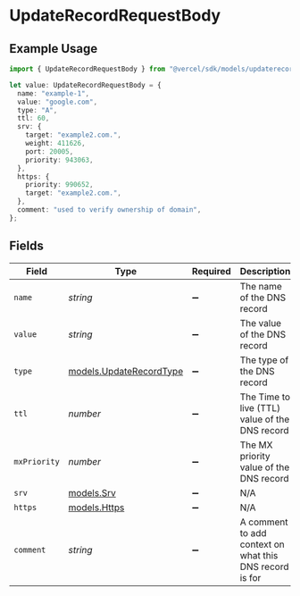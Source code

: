 # UpdateRecordRequestBody

## Example Usage

```typescript
import { UpdateRecordRequestBody } from "@vercel/sdk/models/updaterecordop.js";

let value: UpdateRecordRequestBody = {
  name: "example-1",
  value: "google.com",
  type: "A",
  ttl: 60,
  srv: {
    target: "example2.com.",
    weight: 411626,
    port: 20005,
    priority: 943063,
  },
  https: {
    priority: 990652,
    target: "example2.com.",
  },
  comment: "used to verify ownership of domain",
};
```

## Fields

| Field                                                    | Type                                                     | Required                                                 | Description                                              | Example                                                  |
| -------------------------------------------------------- | -------------------------------------------------------- | -------------------------------------------------------- | -------------------------------------------------------- | -------------------------------------------------------- |
| `name`                                                   | *string*                                                 | :heavy_minus_sign:                                       | The name of the DNS record                               | example-1                                                |
| `value`                                                  | *string*                                                 | :heavy_minus_sign:                                       | The value of the DNS record                              | google.com                                               |
| `type`                                                   | [models.UpdateRecordType](../models/updaterecordtype.md) | :heavy_minus_sign:                                       | The type of the DNS record                               | A                                                        |
| `ttl`                                                    | *number*                                                 | :heavy_minus_sign:                                       | The Time to live (TTL) value of the DNS record           | 60                                                       |
| `mxPriority`                                             | *number*                                                 | :heavy_minus_sign:                                       | The MX priority value of the DNS record                  |                                                          |
| `srv`                                                    | [models.Srv](../models/srv.md)                           | :heavy_minus_sign:                                       | N/A                                                      |                                                          |
| `https`                                                  | [models.Https](../models/https.md)                       | :heavy_minus_sign:                                       | N/A                                                      |                                                          |
| `comment`                                                | *string*                                                 | :heavy_minus_sign:                                       | A comment to add context on what this DNS record is for  | used to verify ownership of domain                       |